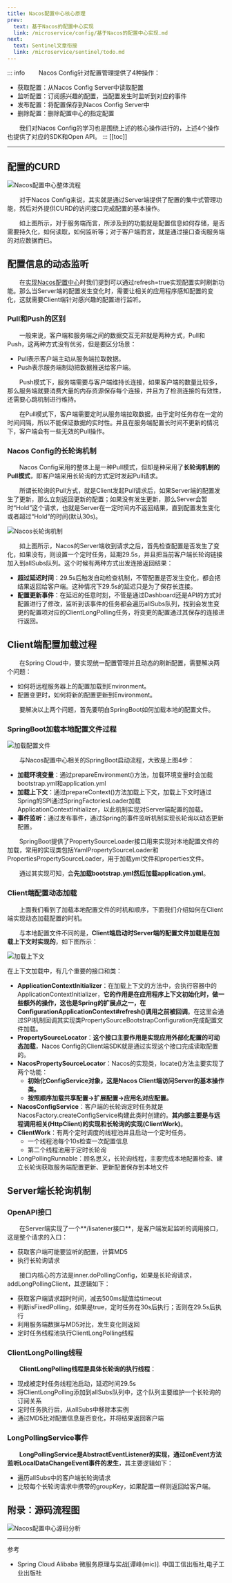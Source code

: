 ```yaml
---
title: Nacos配置中心核心原理
prev:
  text: 基于Nacos的配置中心实现
  link: /microservice/config/基于Nacos的配置中心实现.md
next:
  text: Sentinel文章衔接
  link: /microservice/sentinel/todo.md
---
```

::: info
&#8195;&#8195;Nacos Config针对配置管理提供了4种操作：
- 获取配置：从Nacos Config Server中读取配置
- 监听配置：订阅感兴趣的配置，当配置发生时监听到对应的事件
- 发布配置：将配置保存到Nacos Config Server中
- 删除配置：删除配置中心的指定配置

&#8195;&#8195;我们对Nacos Config的学习也是围绕上述的核心操作进行的，上述4个操作也提供了对应的SDK和Open API。
:::
[[toc]]
***

## 配置的CURD
![Nacos配置中心整体流程](/images/microservice/config/Nacos配置中心整体流程.png)

&#8195;&#8195;对于Nacos Config来说，其实就是通过Server端提供了配置的集中式管理功能，然后对外提供CURD的访问接口完成配置的基本操作。

&#8195;&#8195;如上图所示，对于服务端而言，所涉及到的功能就是配置信息如何存储，是否需要持久化，如何读取，如何监听等；对于客户端而言，就是通过接口查询服务端的对应数据而已。

## 配置信息的动态监听
&#8195;&#8195;在[实现Nacos配置中心](基于Nacos的配置中心实现.md)时我们提到可以通过refresh=true实现配置实时刷新功能。那么当Server端的配置发生变化时，需要让相关的应用程序感知配置的变化，这就需要Client端针对感兴趣的配置进行监听。

### Pull和Push的区别
&#8195;&#8195;一般来说，客户端和服务端之间的数据交互无非就是两种方式，Pull和Push，这两种方式没有优劣，但是要区分场景：
- Pull表示客户端主动从服务端拉取数据。
- Push表示服务端制动把数据推送给客户端。

&#8195;&#8195;Push模式下，服务端需要与客户端维持长连接，如果客户端的数量比较多，那么服务端就要消费大量的内存资源保存每个连接，并且为了检测连接的有效性，还需要心跳机制进行维持。

&#8195;&#8195;在Pull模式下，客户端需要定时从服务端拉取数据，由于定时任务存在一定的时间间隔，所以不能保证数据的实时性。并且在服务端配置长时间不更新的情况下，客户端会有一些无效的Pull操作。

### Nacos Config的长轮询机制
&#8195;&#8195;Nacos Config采用的整体上是一种Pull模式，但却是种采用了**长轮询机制的Pull模式**，即客户端采用长轮询的方式定时发起Pull请求。

&#8195;&#8195;所谓长轮询的Pull方式，就是Client发起Pull请求后，如果Server端的配置发生了更新，那么立刻返回更新的配置；如果没有发生更新，那么Server会暂时“Hold”这个请求，也就是Server在一定时间内不返回结果，直到配置发生变化或者超过“Hold”的时间(默认30s)。

![Nacos长轮询机制](/images/microservice/config/Nacos长轮询机制.png)

&#8195;&#8195;如上图所示，Nacos的Server端收到请求之后，首先检查配置是否发生了变化，如果没有，则设置一个定时任务，延期29.5s，并且把当前客户端长轮询链接加入到allSubs队列。这个时候有两种方式出发连接返回结果：
- **超过延迟时间**：29.5s后触发自动检查机制，不管配置是否发生变化，都会把结果返回给客户端。这种情况下29.5s的延迟只是为了保存长连接。
- **配置更新事件**：在延迟的任意时刻，不管是通过Dashboard还是API的方式对配置进行了修改，监听到该事件的任务都会遍历allSubs队列，找到会发生变更的配置项对应的ClientLongPolling任务，将变更的配置通过其保存的连接进行返回。

## Client端配置加载过程
&#8195;&#8195;在Spring Cloud中，要实现统一配置管理并且动态的刷新配置，需要解决两个问题：
- 如何将远程服务器上的配置加载到Environment。
- 配置变更时，如何将新的配置更新到Environment。

&#8195;&#8195;要解决以上两个问题，首先要明白SpringBoot如何加载本地的配置文件。

### SpringBoot加载本地配置文件过程

![加载配置文件](/images/microservice/config/加载配置文件.png)

&#8195;&#8195;与Nacos配置中心相关的SpringBoot启动流程，大致是上图4步：
- **加载环境变量**：通过prepareEnvironment()方法，加载环境变量时会加载bootstrap.yml和application.yml
- **加载上下文**：通过prepareContext()方法加载上下文，加载上下文时通过Spring的SPI通过SpringFactoriesLoader加载ApplicationContextInitializer，以此机制实现对Server端配置的加载。
- **事件监听**：通过发布事件，通过Spring的事件监听机制实现长轮询以动态更新配置。

&#8195;&#8195;SpringBoot提供了PropertySourceLoader接口用来实现对本地配置文件的加载，常用的实现类包括YamlPropertySourceLoader和PropertiesPropertySourceLoader，用于加载yml文件和properties文件。

&#8195;&#8195;通过其实现可知，会**先加载bootstrap.yml然后加载application.yml**。

###  Client端配置动态加载
&#8195;&#8195;上面我们看到了加载本地配置文件的时机和顺序，下面我们介绍如何在Client端实现动态加载配置的时机。

&#8195;&#8195;与本地配置文件不同的是，**Client端启动时Server端的配置文件加载是在加载上下文时实现的**，如下图所示：

![加载上下文](/images/microservice/config/加载上下文.png)

在上下文加载中，有几个重要的接口和类：
- **ApplicationContextInitializer**：在加载上下文的方法中，会执行容器中的ApplicationContextInitializer，**它的作用是在应用程序上下文初始化时，做一些额外的操作，这也是Spring的扩展点之一，在ConfigurationApplicationContext#refresh()调用之前被回调**。在这里会通过SPI机制回调其实现类PropertySourceBootstrapConfiguration完成配置文件加载。
- **PropertySourceLocator**：**这个接口主要作用是实现应用外部化配置的可动态加载**，Nacos Config的Client端SDK就是通过实现这个接口完成读取配置的。
- **NacosPropertySourceLocator**：Nacos的实现类，locate()方法主要实现了两个功能：
  - **初始化ConfigService对象，这是Nacos Client端访问Server的基本操作类。**
  - **按照顺序加载共享配置->扩展配置->应用名对应配置。**
- **NacosConfigService**：客户端的长轮询定时任务就是NacosFactory.createConfigService构建此类时创建的。**其内部主要是与远程调用相关(HttpClient)的实现和长轮询的实现(ClientWork)**。
- **ClientWork**：有两个定时调度的线程池并且启动一个定时任务。
  - 一个线程池每个10s检查一次配置信息
  - 第二个线程池用于定时长轮询
- LongPollingRunnable：顾名思义，长轮询线程，主要完成本地配置检查、建立长轮询获取服务端配置更新、更新配置保存到本地文件

## Server端长轮询机制

### OpenAPI接口
&#8195;&#8195;在Server端实现了一个**\/lisatener接口**，是客户端发起监听的调用接口，这是整个请求的入口：
- 获取客户端可能要监听的配置，计算MD5
- 执行长轮询请求

&#8195;&#8195;接口内核心的方法是inner.doPollingConfig，如果是长轮询请求，addLongPollingClient，其逻辑如下：
- 获取客户端请求超时时间，减去500ms赋值给timeout
- 判断isFixedPolling，如果是true，定时任务在30s后执行；否则在29.5s后执行
- 利用服务端数据与MD5对比，发生变化则返回
- 定时任务线程池执行ClientLongPolling线程

### ClientLongPolling线程
&#8195;&#8195;**ClientLongPolling线程是具体长轮询的执行线程**：
- 现成被定时任务线程池启动，延迟时间29.5s
- 将ClientLongPolling添加到allSubs队列中，这个队列主要维护一个长轮询的订阅关系
- 定时任务执行后，从allSubs中移除本实例
- 通过MD5比对配置信息是否变化，并将结果返回客户端

### LongPollingService事件
&#8195;&#8195;**LongPollingService是AbstractEventListener的实现，通过onEvent方法监听LocalDataChangeEvent事件的发生**，其主要逻辑如下：
- 遍历allSubs中的客户端长轮询请求
- 比较每个长轮询请求中携带的groupKey，如果配置一样则返回给客户端。

## 附录：源码流程图
![Nacos配置中心源码分析](/images/microservice/config/Nacos配置中心源码分析.png)
***
参考
- Spring Cloud Alibaba 微服务原理与实战[谭峰(mic)]. 中国工信出版社,电子工业出版社
